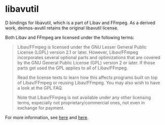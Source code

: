 # libavutil

D bindings for libavutil, which is a part of Libav and FFmpeg.
As a derived work, deimos-avutil retains the original libavutil license.

Both Libav and FFmpeg are licensed under the following terms:

> Libav/FFmpeg is licensed under the GNU Lesser General Public License (LGPL) version 2.1 or later.
> However, Libav/FFmpeg incorporates several optional parts and optimizations that are covered
> by the GNU General Public License (GPL) version 2 or later.
> If those parts get used the GPL applies to all of Libav/FFmpeg.
>
> Read the license texts to learn how this affects programs built on top of Libav/FFmpeg or reusing Libav/FFmpeg.
> You may also wish to have a look at the GPL FAQ.
>
> Note that Libav/FFmpeg is not available under any other licensing terms,
> especially not proprietary/commercial ones, not even in exchange for payment.

For more information, see [here](https://www.ffmpeg.org/legal.html) and
[here](https://libav.org/legal).

